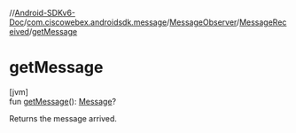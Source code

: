 //[Android-SDKv6-Doc](../../../../index.md)/[com.ciscowebex.androidsdk.message](../../index.md)/[MessageObserver](../index.md)/[MessageReceived](index.md)/[getMessage](get-message.md)

# getMessage

[jvm]\
fun [getMessage](get-message.md)(): [Message](../../-message/index.md)?

Returns the message arrived.
